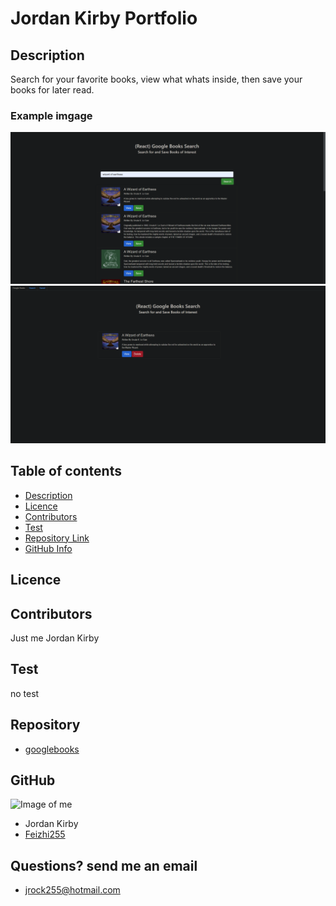 # **Jordan Kirby Portfolio**

## Description 
Search for your favorite books, view what whats inside, then save your books for later read.

### Example imgage

![landing page](client/public/img/home.png)
![landing page](client/public/img/search.png)

## Table of contents
- [Description](#Description)
- [Licence](#Licence)
- [Contributors](#Contributors)
- [Test](#Test)
- [Repository Link](#Repository)
- [GitHub Info](#GitHub) 

## Licence

## Contributors
Just me Jordan Kirby

## Test
no test

## Repository
- [googlebooks](https://github.com/Feizhi255/googlebooks)

## GitHub
![Image of me](https://avatars2.githubusercontent.com/u/64999600?v=4)
- Jordan Kirby
- [Feizhi255](https://github.com/Feizhi255)
## Questions? send me an email
- <jrock255@hotmail.com>